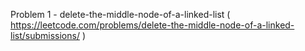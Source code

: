Problem 1 - delete-the-middle-node-of-a-linked-list ( https://leetcode.com/problems/delete-the-middle-node-of-a-linked-list/submissions/ )